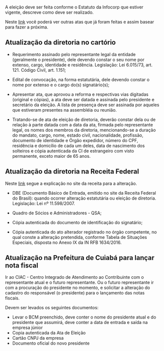 A eleição deve ser feita conforme o Estatuto da Infocorp que estiver vigente, descreve como deve ser realizado.

Neste [link](https://drive.google.com/open?id=17zJXcgUFKkuTyAthde4qRuEh1oTNnxgR) você poderá ver outras atas que já foram feitas e assim basear para fazer a próxima.

## **Atualização da diretoria no cartório**

- Requerimento assinado pelo representante legal da entidade (geralmente o presidente), dele devendo constar o seu nome por extenso, cargo, identidade e residência. Legislação: Lei 6.015/73, art. 121. Código Civil, art. 1.151;

- Edital de convocação, na forma estatutária, dele devendo constar o nome por extenso e o cargo do(s) signatário(s);

- Apresentar ata, que aprovou a reforma e respectivas vias digitadas (original e cópias), a ata deve ser datada e assinada pelo presidente e secretário da eleição. A lista de presença deve ser assinada por aqueles que estiveram presentes na assembléia ou reunião.

- Tratando-se de ata de eleição de diretoria, deverão constar dela ou de relação à parte datada com a data da ata, firmada pelo representante legal, os nomes dos membros da diretoria, mencionando-se a duração do mandato, cargo, nome, estado civil, nacionalidade, profissão, documento de identidade e Órgão expedidor, número do CPF, residência e domicílio de cada um deles, data de nascimento dos solteiros e cópia autenticada da CI de estrangeiro com visto permanente, exceto maior de 65 anos.

## **Atualização da diretoria na Receita Federal**

Neste [link](http://idg.receita.fazenda.gov.br/orientacao/tributaria/cadastros/cadastro-nacional-de-pessoas-juridicas-cnpj/solicitacao-de-atos-perante-o-cnpj-por-meio-da-internet/alteracao-de-dados-cadastrais-de-matriz-ou-filial) segue a explicação no site da receita para a alteração.

- DBE (Documento Básico de Entrada, emitido no site da Receita Federal do Brasil): quando ocorrer alteração estatutária ou eleição de diretoria. Legislação: Lei nº 11.598/2007. 

- Quadro de Sócios e Administradores - QSA;

- Cópia autenticada do documento de identificação do signatário;

- Cópia autenticada do ato alterador registrado no órgão competente, no qual conste a alteração pretendida, conforme Tabela de Situações Especiais, disposta no Anexo IX da IN RFB 1634/2016.


## **Atualização na Prefeitura de Cuiabá para lançar nota fiscal**

Ir ao CIAC - Centro Integrado de Atendimento ao Contribuinte com o representante atual e o futuro representante. Ou o futuro representante ir com a procuração do presidente no momento, e solicitar a alteração do cadastro do responsável (o presidente) para o lançamento das notas fiscais.

Devem ser levados os seguintes documentos:

- Levar o BCM preenchido, deve conter o nome do presidente atual e do presidente que assumirá, deve conter a data de entrada e saída na empresa júnior
- Copia autenticada da Ata de Eleição
- Cartão CNPJ da empresa
- Documento oficial do novo presidente

